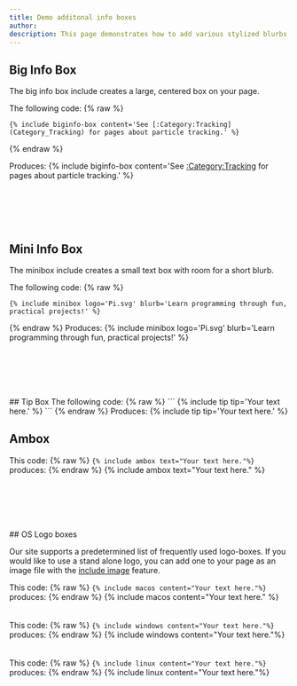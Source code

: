 ```yaml
---
title: Demo additonal info boxes
author:
description: This page demonstrates how to add various stylized blurbs to your page.
---
```

## Big Info Box

The big info box include creates a large, centered box on your page.

The following code:
{% raw %}
```
{% include biginfo-box content='See [:Category:Tracking](Category_Tracking) for pages about particle tracking.' %}
```
{% endraw %}

Produces:
{% include biginfo-box content='See [:Category:Tracking](Category_Tracking) for pages about particle tracking.' %}

<br>
<br>
<br>
<br>

## Mini Info Box

The minibox include creates a small text box with room for a short blurb.

The following code:
{% raw %}
```
{% include minibox logo='Pi.svg' blurb='Learn programming through fun, practical projects!' %}
```
{% endraw %}
Produces:
{% include minibox logo='Pi.svg' blurb='Learn programming through fun, practical projects!' %}

<br>
<br>
<br>
<br>
<br>
## Tip Box
The following code:
{% raw %}
```
{% include tip tip='Your text here.' %}
```
{% endraw %}
Produces:
{% include tip tip='Your text here.' %}

## Ambox

This code: {% raw %} `{% include ambox text="Your text here."%}`  produces: {% endraw %} {% include ambox text="Your text here." %}

<br>
<br>
<br>
<br>
<br>
## OS Logo boxes

Our site supports a predetermined list of frequently used logo-boxes. If you would like to use a stand alone logo, you can add one to your page as an image file with the [include image](/help/editing/image) feature.

This code: {% raw %} `{% include macos content="Your text here."%}`  produces: {% endraw %} {% include macos content="Your text here." %}
<br>
<br>
<br>
This code: {% raw %} `{% include windows content="Your text here."%}`  produces: {% endraw %} {% include windows content="Your text here."%}
<br>
<br>
<br>
This code: {% raw %} `{% include linux content="Your text here."%}`   produces: {% endraw %} {% include linux content="Your text here."%}
<br>
<br>
<br>
